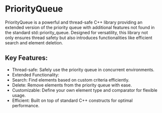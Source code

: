 # PriorityQueue
PriorityQueue is a powerful and thread-safe C++ library providing an extended version of the priority queue with additional features not found in the standard std::priority_queue. Designed for versatility, this library not only ensures thread safety but also introduces functionalities like efficient search and element deletion.

## Key Features:

- Thread-safe: Safely use the priority queue in concurrent environments.
- Extended Functionality:
- Search: Find elements based on custom criteria efficiently.
- Delete: Remove elements from the priority queue with ease.
- Customizable: Define your own element type and comparator for flexible usage.
- Efficient: Built on top of standard C++ constructs for optimal performance.
